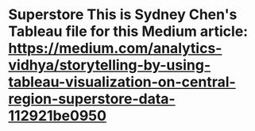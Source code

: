 # Superstore This is Sydney Chen's Tableau file for this Medium article: https://medium.com/analytics-vidhya/storytelling-by-using-tableau-visualization-on-central-region-superstore-data-112921be0950
